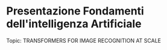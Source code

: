 # Presentazione Fondamenti dell'intelligenza Artificiale

Topic: TRANSFORMERS FOR IMAGE RECOGNITION AT SCALE